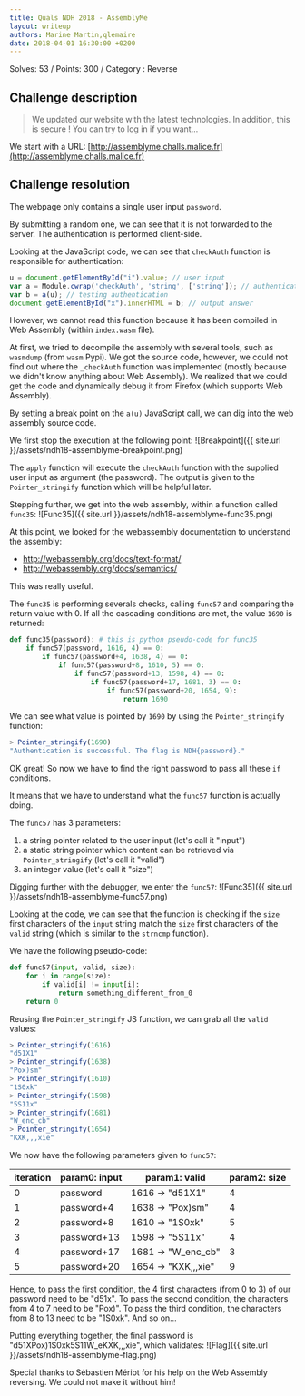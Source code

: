 ```yaml
---
title: Quals NDH 2018 - AssemblyMe
layout: writeup
authors: Marine Martin,qlemaire
date: 2018-04-01 16:30:00 +0200
---
```

Solves: 53 / Points: 300 / Category : Reverse

## Challenge description
> We updated our website with the latest technologies. In addition, this is secure ! You can try to log in if you want...

We start with a URL: [http://assemblyme.challs.malice.fr](http://assemblyme.challs.malice.fr)

## Challenge resolution
The webpage only contains a single user input `password`.

By submitting a random one, we can see that it is not forwarded to the server. The authentication is performed client-side.

Looking at the JavaScript code, we can see that `checkAuth` function is responsible for authentication:
```js
u = document.getElementById("i").value; // user input
var a = Module.cwrap('checkAuth', 'string', ['string']); // authentication function
var b = a(u); // testing authentication
document.getElementById("x").innerHTML = b; // output answer
```
However, we cannot read this function because it has been compiled in Web Assembly (within `index.wasm` file).

At first, we tried to decompile the assembly with several tools, such as `wasmdump` (from `wasm` Pypi). We got the source code, however, we could not find out where the `_checkAuth` function was implemented (mostly because we didn't know anything about Web Assembly). We realized that we could get the code and dynamically debug it from Firefox (which supports Web Assembly).

By setting a break point on the `a(u)` JavaScript call, we can dig into the web assembly source code.

We first stop the execution at the following point:
![Breakpoint]({{ site.url }}/assets/ndh18-assemblyme-breakpoint.png)

The `apply` function will execute the `checkAuth` function with the supplied user input as argument (the password). The output is given to the `Pointer_stringify` function which will be helpful later.

Stepping further, we get into the web assembly, within a function called `func35`:
![Func35]({{ site.url }}/assets/ndh18-assemblyme-func35.png)

At this point, we looked for the webassembly documentation to understand the assembly:
* http://webassembly.org/docs/text-format/
* http://webassembly.org/docs/semantics/

This was really useful.

The `func35` is performing severals checks, calling `func57` and comparing the return value with 0. If all the cascading conditions are met, the value `1690` is returned:
```python
def func35(password): # this is python pseudo-code for func35
    if func57(password, 1616, 4) == 0:
        if func57(password+4, 1638, 4) == 0:
            if func57(password+8, 1610, 5) == 0:
                if func57(password+13, 1598, 4) == 0:
                    if func57(password+17, 1681, 3) == 0:
                        if func57(password+20, 1654, 9):
                            return 1690
```

We can see what value is pointed by `1690` by using the `Pointer_stringify` function:
```js
> Pointer_stringify(1690)
"Authentication is successful. The flag is NDH{password}."
```

OK great! So now we have to find the right password to pass all these `if` conditions.

It means that we have to understand what the `func57` function is actually doing.

The `func57` has 3 parameters:
1. a string pointer related to the user input (let's call it "input")
2. a static string pointer which content can be retrieved via `Pointer_stringify` (let's call it "valid")
3. an integer value (let's call it "size")

Digging further with the debugger, we enter the `func57`:
![Func35]({{ site.url }}/assets/ndh18-assemblyme-func57.png)

Looking at the code, we can see that the function is checking if the `size` first characters of the `input` string match the `size` first characters of the `valid` string (which is similar to the `strncmp` function).

We have the following pseudo-code:
```python
def func57(input, valid, size):
    for i in range(size):
        if valid[i] != input[i]:
            return something_different_from_0
    return 0
```

Reusing the `Pointer_stringify` JS function, we can grab all the `valid` values:
```js
> Pointer_stringify(1616) 
"d51X1"
> Pointer_stringify(1638)
"Pox)sm"
> Pointer_stringify(1610)
"1S0xk"
> Pointer_stringify(1598)
"5S11x"
> Pointer_stringify(1681)
"W_enc_cb"
> Pointer_stringify(1654)
"KXK,,,xie"
```

We now have the following parameters given to `func57`:

| iteration | param0: input | param1: valid | param2: size |
| --- | --- | --- | --- |
| 0 | password | 1616 -> "d51X1" | 4 | 
| 1 | password+4 | 1638 -> "Pox)sm" | 4 | 
| 2 | password+8 | 1610 -> "1S0xk" | 5 |
| 3 | password+13 | 1598 -> "5S11x" | 4 |
| 4 | password+17 | 1681 -> "W_enc_cb" | 3 |
| 5 | password+20 | 1654 -> "KXK,,,xie" | 9 |

Hence, to pass the first condition, the 4 first characters (from 0 to 3) of our password need to be "d51x".
To pass the second condition, the characters from 4 to 7 need to be "Pox)".
To pass the third condition, the characters from 8 to 13 need to be "1S0xk".
And so on...

Putting everything together, the final password is "d51XPox)1S0xk5S11W_eKXK,,,xie", which validates:
![Flag]({{ site.url }}/assets/ndh18-assemblyme-flag.png)

Special thanks to Sébastien Mériot for his help on the Web Assembly reversing. We could not make it without him!
